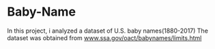 # Baby-Name
In this project, i analyzed a dataset of U.S. baby names(1880-2017)
The dataset was obtained from www.ssa.gov/oact/babynames/limits.html
